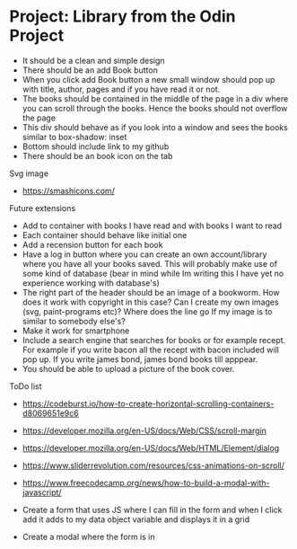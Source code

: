 # Project: Library from the Odin Project

- It should be a clean and simple design
- There should be an add Book button
- When you click add Book button a new small window should pop up with title, author, pages and if you have read it or not.
- The books should be contained in the middle of the page in a div where you can scroll through the books. Hence the books should not overflow the page
- This div should behave as if you look into a window and sees the books similar to box-shadow: inset
- Bottom should include link to my github
- There should be an book icon on the tab

Svg image
- https://smashicons.com/


Future extensions
- Add to container with books I have read and with books I want to read
- Each container should behave like initial one
- Add a recension button for each book
- Have a log in button where you can create an own account/library where you have all your books saved. This will probably make use of some kind of database (bear in mind while Im writing this I have yet no experience working with database's)
- The right part of the header should be an image of a bookworm. How does it work with copyright in this case? Can I create my own images (svg, paint-programs etc)? Where does the line go If my image is to similar to somebody else's?
- Make it work for smartphone
- Include a search engine that searches for books or for example recept. For example if you write bacon all the recept with bacon included will pop up. If you write james bond, james bond books till apppear.
- You should be able to upload a picture of the book cover.




ToDo list
- https://codeburst.io/how-to-create-horizontal-scrolling-containers-d8069651e9c6
- https://developer.mozilla.org/en-US/docs/Web/CSS/scroll-margin
- https://developer.mozilla.org/en-US/docs/Web/HTML/Element/dialog

- https://www.sliderrevolution.com/resources/css-animations-on-scroll/

- https://www.freecodecamp.org/news/how-to-build-a-modal-with-javascript/

- Create a form that uses JS where I can fill in the form and when I click add it adds to my data object variable and displays it in a grid
- Create a modal where the form is in
